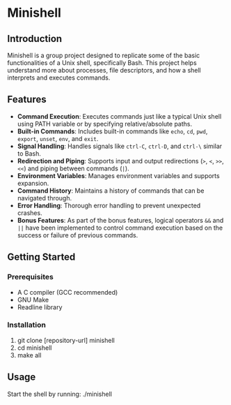 # Minishell

## Introduction

Minishell is a group project designed to replicate some of the basic functionalities of a Unix shell, specifically Bash. This project helps understand more about processes, file descriptors, and how a shell interprets and executes commands.

## Features

- **Command Execution**: Executes commands just like a typical Unix shell using PATH variable or by specifying relative/absolute paths.
- **Built-in Commands**: Includes built-in commands like `echo`, `cd`, `pwd`, `export`, `unset`, `env`, and `exit`.
- **Signal Handling**: Handles signals like `ctrl-C`, `ctrl-D`, and `ctrl-\` similar to Bash.
- **Redirection and Piping**: Supports input and output redirections (`>`, `<`, `>>`, `<<`) and piping between commands (`|`).
- **Environment Variables**: Manages environment variables and supports expansion.
- **Command History**: Maintains a history of commands that can be navigated through.
- **Error Handling**: Thorough error handling to prevent unexpected crashes.
- **Bonus Features**: As part of the bonus features, logical operators `&&` and `||` have been implemented to control command execution based on the success or failure of previous commands.

## Getting Started

### Prerequisites

- A C compiler (GCC recommended)
- GNU Make
- Readline library

### Installation

1) git clone [repository-url] minishell
2) cd minishell
3) make all


## Usage

Start the shell by running:
./minishell
